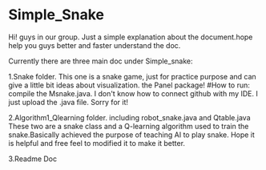# Simple_Snake
Hi! guys in our group. Just a simple explanation about the document.hope help you guys better and faster understand the doc.

Currently there are three main doc under Simple_snake:

1.Snake folder. This one is a snake game, just for practice purpose and can give a little bit ideas about visualization. the Panel package!
#How to run: compile the Msnake.java. I don't know how to connect github with my IDE. I just upload the .java file. Sorry for it!

2.Algorithm1_Qlearning folder. including robot_snake.java and Qtable.java These two are a snake class and a Q-learning algorithm used to train the snake.Basically achieved the purpose of teaching AI to play snake. Hope it is helpful and free feel to modified it to make it better.

3.Readme Doc

